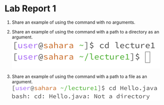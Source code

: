 # Lab Report 1

1. Share an example of using the command with no arguments.
   
2. Share an example of using the command with a path to a directory as an argument.
![Image](image.png) 
3. Share an example of using the command with a path to a file as an argument.
![Image](image2.png)
